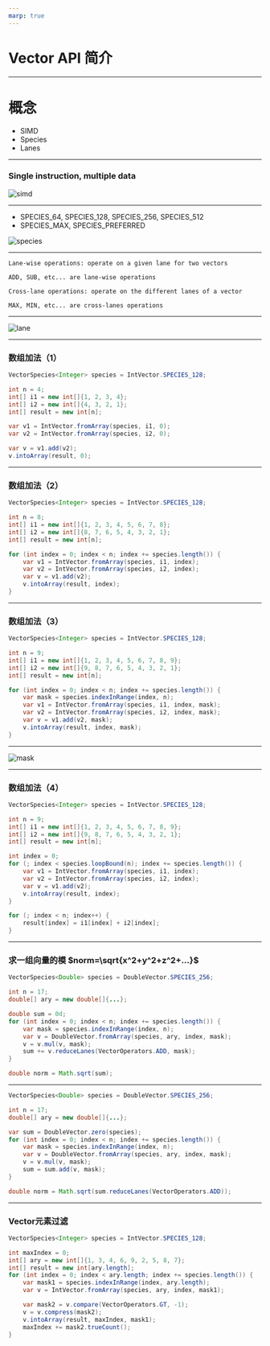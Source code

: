 ```yaml
---
marp: true
---
```


# Vector API 简介
----------------

# 概念
 * SIMD
 * Species
 * Lanes

----------------
### Single instruction, multiple data
![simd](./simd.jpg)

----------------
* SPECIES_64, SPECIES_128, SPECIES_256, SPECIES_512
* SPECIES_MAX, SPECIES_PREFERRED

![species](./speices.png)

----------------

```
Lane-wise operations: operate on a given lane for two vectors

ADD, SUB, etc... are lane-wise operations
```
```
Cross-lane operations: operate on the different lanes of a vector

MAX, MIN, etc... are cross-lanes operations
```

----------------

![lane](./lane.png)

----------------

### 数组加法（1）
```java
VectorSpecies<Integer> species = IntVector.SPECIES_128;

int n = 4;
int[] i1 = new int[]{1, 2, 3, 4};
int[] i2 = new int[]{4, 3, 2, 1};
int[] result = new int[n];

var v1 = IntVector.fromArray(species, i1, 0);
var v2 = IntVector.fromArray(species, i2, 0);

var v = v1.add(v2);
v.intoArray(result, 0);
```
----------------

### 数组加法（2）
```java
VectorSpecies<Integer> species = IntVector.SPECIES_128;

int n = 8;
int[] i1 = new int[]{1, 2, 3, 4, 5, 6, 7, 8};
int[] i2 = new int[]{8, 7, 6, 5, 4, 3, 2, 1};
int[] result = new int[n];

for (int index = 0; index < n; index += species.length()) {
    var v1 = IntVector.fromArray(species, i1, index);
    var v2 = IntVector.fromArray(species, i2, index);
    var v = v1.add(v2);
    v.intoArray(result, index);
}

```
----------------

### 数组加法（3）
```java
VectorSpecies<Integer> species = IntVector.SPECIES_128;

int n = 9;
int[] i1 = new int[]{1, 2, 3, 4, 5, 6, 7, 8, 9};
int[] i2 = new int[]{9, 8, 7, 6, 5, 4, 3, 2, 1};
int[] result = new int[n];

for (int index = 0; index < n; index += species.length()) {
    var mask = species.indexInRange(index, n);
    var v1 = IntVector.fromArray(species, i1, index, mask);
    var v2 = IntVector.fromArray(species, i2, index, mask);
    var v = v1.add(v2, mask);
    v.intoArray(result, index, mask);
}

```
----------------

![mask](./lanewithmask.png)

----------------

### 数组加法（4）
```java
VectorSpecies<Integer> species = IntVector.SPECIES_128;

int n = 9;
int[] i1 = new int[]{1, 2, 3, 4, 5, 6, 7, 8, 9};
int[] i2 = new int[]{9, 8, 7, 6, 5, 4, 3, 2, 1};
int[] result = new int[n];

int index = 0;
for (; index < species.loopBound(n); index += species.length()) {
    var v1 = IntVector.fromArray(species, i1, index);
    var v2 = IntVector.fromArray(species, i2, index);
    var v = v1.add(v2);
    v.intoArray(result, index);
}

for (; index < n; index++) {
    result[index] = i1[index] + i2[index];
}
```
----------------

### 求一组向量的模 $norm=\sqrt{x^2+y^2+z^2+...}$

```java
VectorSpecies<Double> species = DoubleVector.SPECIES_256;

int n = 17;
double[] ary = new double[]{...};

double sum = 0d;
for (int index = 0; index < n; index += species.length()) {
    var mask = species.indexInRange(index, n);
    var v = DoubleVector.fromArray(species, ary, index, mask);
    v = v.mul(v, mask);
    sum += v.reduceLanes(VectorOperators.ADD, mask);
}

double norm = Math.sqrt(sum);
```
----------------
```java
VectorSpecies<Double> species = DoubleVector.SPECIES_256;

int n = 17;
double[] ary = new double[]{...};

var sum = DoubleVector.zero(species);
for (int index = 0; index < n; index += species.length()) {
    var mask = species.indexInRange(index, n);
    var v = DoubleVector.fromArray(species, ary, index, mask);
    v = v.mul(v, mask);
    sum = sum.add(v, mask);
}

double norm = Math.sqrt(sum.reduceLanes(VectorOperators.ADD));

```
----------------

### Vector元素过滤
```java
VectorSpecies<Integer> species = IntVector.SPECIES_128;

int maxIndex = 0;
int[] ary = new int[]{1, 3, 4, 6, 9, 2, 5, 8, 7};
int[] result = new int[ary.length];
for (int index = 0; index < ary.length; index += species.length()) {
    var mask1 = species.indexInRange(index, ary.length);
    var v = IntVector.fromArray(species, ary, index, mask1);

    var mask2 = v.compare(VectorOperators.GT, -1);
    v = v.compress(mask2);
    v.intoArray(result, maxIndex, mask1);
    maxIndex += mask2.trueCount();
}
```